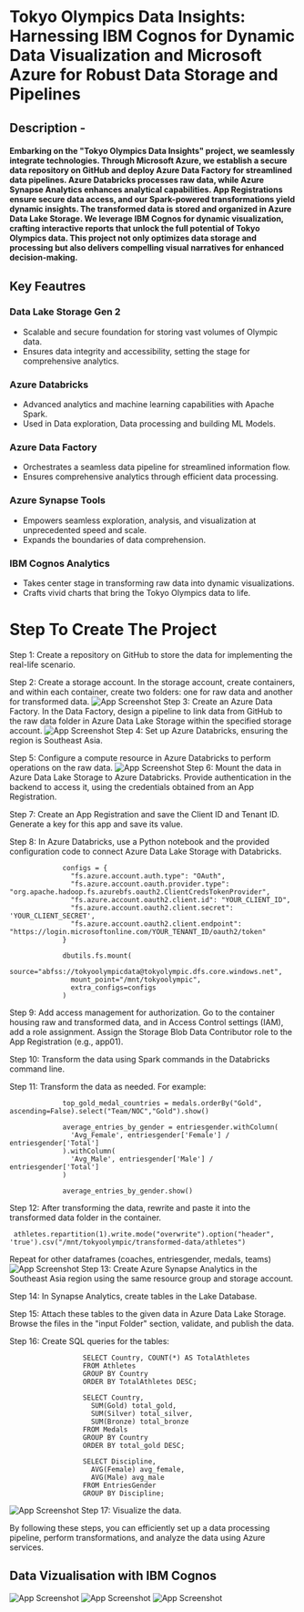 
# Tokyo Olympics Data Insights: Harnessing IBM Cognos for Dynamic Data Visualization and Microsoft Azure for Robust Data Storage and Pipelines
## Description - 
#### Embarking on the "Tokyo Olympics Data Insights" project, we seamlessly integrate technologies. Through Microsoft Azure, we establish a secure data repository on GitHub and deploy Azure Data Factory for streamlined data pipelines. Azure Databricks processes raw data, while Azure Synapse Analytics enhances analytical capabilities. App Registrations ensure secure data access, and our Spark-powered transformations yield dynamic insights. The transformed data is stored and organized in Azure Data Lake Storage. We leverage IBM Cognos for dynamic visualization, crafting interactive reports that unlock the full potential of Tokyo Olympics data. This project not only optimizes data storage and processing but also delivers compelling visual narratives for enhanced decision-making.
## Key Feautres
### Data Lake Storage Gen 2
* Scalable and secure foundation for storing vast volumes of Olympic data.
* Ensures data integrity and accessibility, setting the stage for comprehensive analytics.
### Azure Databricks
* Advanced analytics and machine learning capabilities with Apache Spark.
* Used in Data exploration, Data processing and building ML Models.
### Azure Data Factory
- Orchestrates a seamless data pipeline for streamlined information flow.
- Ensures comprehensive analytics through efficient data processing.
### Azure Synapse Tools
- Empowers seamless exploration, analysis, and visualization at unprecedented speed and scale.
- Expands the boundaries of data comprehension.
### IBM Cognos Analytics
- Takes center stage in transforming raw data into dynamic visualizations.
- Crafts vivid charts that bring the Tokyo Olympics data to life.

# Step To Create The Project
Step 1: Create a repository on GitHub to store the data for implementing the real-life scenario.

Step 2: Create a storage account. In the storage account, create containers, and within each container, create two folders: one for raw data and another for transformed data.
![App Screenshot](https://resumezcaler.blob.core.windows.net/sahilresume/SS1.png)
Step 3: Create an Azure Data Factory. In the Data Factory, design a pipeline to link data from GitHub to the raw data folder in Azure Data Lake Storage within the specified storage account.
![App Screenshot](https://resumezcaler.blob.core.windows.net/sahilresume/SS2.png)
Step 4: Set up Azure Databricks, ensuring the region is Southeast Asia.

Step 5: Configure a compute resource in Azure Databricks to perform operations on the raw data.
![App Screenshot](https://resumezcaler.blob.core.windows.net/sahilresume/SS3.png)
Step 6: Mount the data in Azure Data Lake Storage to Azure Databricks. Provide authentication in the backend to access it, using the credentials obtained from an App Registration.

Step 7: Create an App Registration and save the Client ID and Tenant ID. Generate a key for this app and save its value.

Step 8: In Azure Databricks, use a Python notebook and the provided configuration code to connect Azure Data Lake Storage with Databricks.

                 configs = {
                   "fs.azure.account.auth.type": "OAuth",
                   "fs.azure.account.oauth.provider.type": "org.apache.hadoop.fs.azurebfs.oauth2.ClientCredsTokenProvider",
                   "fs.azure.account.oauth2.client.id": "YOUR_CLIENT_ID",
                   "fs.azure.account.oauth2.client.secret": 'YOUR_CLIENT_SECRET',
                   "fs.azure.account.oauth2.client.endpoint": "https://login.microsoftonline.com/YOUR_TENANT_ID/oauth2/token"
                 }
                 
                 dbutils.fs.mount(
                   source="abfss://tokyoolympicdata@tokyolympic.dfs.core.windows.net",
                   mount_point="/mnt/tokyoolympic",
                   extra_configs=configs
                 )
Step 9: Add access management for authorization. Go to the container housing raw and transformed data, and in Access Control settings (IAM), add a role assignment. Assign the Storage Blob Data Contributor role to the App Registration (e.g., app01).

Step 10: Transform the data using Spark commands in the Databricks command line.

Step 11: Transform the data as needed. For example:
                
                 top_gold_medal_countries = medals.orderBy("Gold", ascending=False).select("Team/NOC","Gold").show()
                 
                 average_entries_by_gender = entriesgender.withColumn(
                   'Avg_Female', entriesgender['Female'] / entriesgender['Total']
                 ).withColumn(
                   'Avg_Male', entriesgender['Male'] / entriesgender['Total']
                 )
                 
                 average_entries_by_gender.show()
Step 12: After transforming the data, rewrite and paste it into the transformed data folder in the container.

     athletes.repartition(1).write.mode("overwrite").option("header", 'true').csv("/mnt/tokyoolympic/transformed-data/athletes")
 Repeat for other dataframes (coaches, entriesgender, medals, teams)
![App Screenshot](https://resumezcaler.blob.core.windows.net/sahilresume/SS4.png)
Step 13: Create Azure Synapse Analytics in the Southeast Asia region using the same resource group and storage account.

Step 14: In Synapse Analytics, create tables in the Lake Database.

Step 15: Attach these tables to the given data in Azure Data Lake Storage. Browse the files in the "input Folder" section, validate, and publish the data.

Step 16: Create SQL queries for the tables:


                      SELECT Country, COUNT(*) AS TotalAthletes
                      FROM Athletes
                      GROUP BY Country
                      ORDER BY TotalAthletes DESC;
                      
                      SELECT Country,
                        SUM(Gold) total_gold,
                        SUM(Silver) total_silver,
                        SUM(Bronze) total_bronze
                      FROM Medals
                      GROUP BY Country
                      ORDER BY total_gold DESC;
                      
                      SELECT Discipline,
                        AVG(Female) avg_female,
                        AVG(Male) avg_male
                      FROM EntriesGender
                      GROUP BY Discipline;

![App Screenshot](https://resumezcaler.blob.core.windows.net/sahilresume/SS5.png)
Step 17: Visualize the data.

By following these steps, you can efficiently set up a data processing pipeline, perform transformations, and analyze the data using Azure services.







## Data Vizualisation with IBM Cognos

![App Screenshot](https://resumezcaler.blob.core.windows.net/sahilresume/viz1.png)
![App Screenshot](https://resumezcaler.blob.core.windows.net/sahilresume/viz2.png)
![App Screenshot](https://resumezcaler.blob.core.windows.net/sahilresume/viz3.png)
